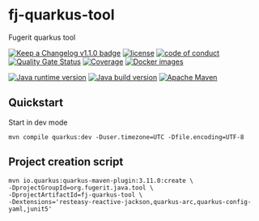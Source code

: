 # fj-quarkus-tool

Fugerit quarkus tool

[![Keep a Changelog v1.1.0 badge](https://img.shields.io/badge/changelog-Keep%20a%20Changelog%20v1.1.0-%23E05735)](https://github.com/fugerit-org/fj-quarkus-tool/blob/master/CHANGELOG.md)
[![license](https://img.shields.io/badge/License-Apache%20License%202.0-teal.svg)](https://opensource.org/licenses/Apache-2.0)
[![code of conduct](https://img.shields.io/badge/conduct-Contributor%20Covenant-purple.svg)](https://github.com/fugerit-org/fj-universe/blob/main/CODE_OF_CONDUCT.md)
[![Quality Gate Status](https://sonarcloud.io/api/project_badges/measure?project=fugerit-org_fj-quarkus-tool&metric=alert_status)](https://sonarcloud.io/summary/new_code?id=fugerit-org_fj-quarkus-tool)
[![Coverage](https://sonarcloud.io/api/project_badges/measure?project=fugerit-org_fj-quarkus-tool&metric=coverage)](https://sonarcloud.io/summary/new_code?id=fugerit-org_fj-quarkus-tool)
[![Docker images](https://img.shields.io/badge/dockerhub-images-important.svg?logo=Docker)](https://hub.docker.com/repository/docker/fugeritorg/fj-quarkus-tool/general)


[![Java runtime version](https://img.shields.io/badge/run%20on-java%2021+-%23113366.svg?style=for-the-badge&logo=openjdk&logoColor=white)](https://universe.fugerit.org/src/docs/versions/java21.html)
[![Java build version](https://img.shields.io/badge/build%20on-GraalVM%2021+-%23ED8B00.svg?style=for-the-badge&logo=openjdk&logoColor=white)](https://universe.fugerit.org/src/docs/versions/gvm21.html)
[![Apache Maven](https://img.shields.io/badge/Apache%20Maven-3.9.0+-C71A36?style=for-the-badge&logo=Apache%20Maven&logoColor=white)](https://universe.fugerit.org/src/docs/versions/maven3_9.html)

## Quickstart

Start in dev mode

```shell script
mvn compile quarkus:dev -Duser.timezone=UTC -Dfile.encoding=UTF-8
```

## Project creation script

```shell script
mvn io.quarkus:quarkus-maven-plugin:3.11.0:create \
-DprojectGroupId=org.fugerit.java.tool \
-DprojectArtifactId=fj-quarkus-tool \
-Dextensions='resteasy-reactive-jackson,quarkus-arc,quarkus-config-yaml,junit5'
```